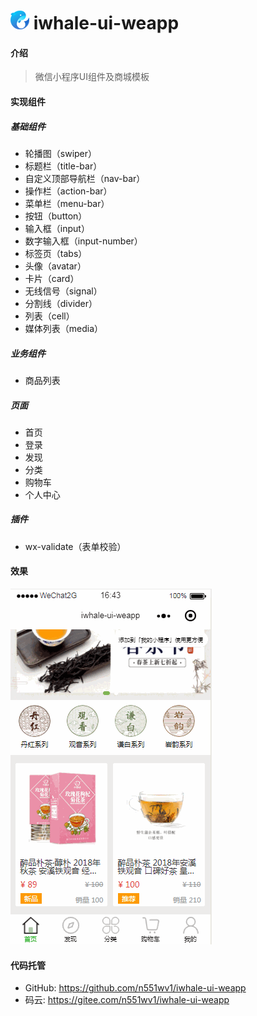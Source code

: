 # ![iwhale-logo](./images/common/iwhale-logo.png) iwhale-ui-weapp

#### 介绍

> 微信小程序UI组件及商城模板

#### 实现组件

##### 基础组件
* 轮播图（swiper）
* 标题栏（title-bar）
* 自定义顶部导航栏（nav-bar）
* 操作栏（action-bar）
* 菜单栏（menu-bar）
* 按钮（button）
* 输入框（input）
* 数字输入框（input-number）
* 标签页（tabs）
* 头像（avatar）
* 卡片（card）
* 无线信号（signal）
* 分割线（divider）
* 列表（cell）
* 媒体列表（media）

##### 业务组件
* 商品列表

##### 页面
* 首页
* 登录
* 发现
* 分类
* 购物车
* 个人中心

##### 插件
* wx-validate（表单校验）

#### 效果

![iwhale-ui](./screenshot/iwhale-ui.gif)


#### 代码托管

* GitHub: https://github.com/n551wv1/iwhale-ui-weapp
* 码云: https://gitee.com/n551wv1/iwhale-ui-weapp
